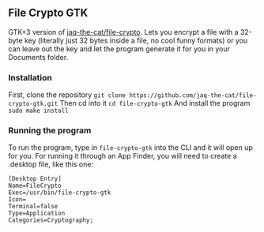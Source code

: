 ## File Crypto GTK

GTK+3 version of [jaq-the-cat/file-crypto](https://github.com/jaq-the-cat/file-crypto).
Lets you encrypt a file with a 32-byte key (literally just 32 bytes inside a file, no cool funny formats) or you can leave
out the key and let the program generate it for you in your Documents folder.

### Installation
First, clone the repository
`git clone https://github.com/jaq-the-cat/file-crypto-gtk.git`
Then cd into it
`cd file-crypto-gtk`
And install the program
`sudo make install`

### Running the program
To run the program, type in `file-crypto-gtk` into the CLI and it will open up for you. For running it through an App Finder, you will need to create a .desktop file, like this one:
```
[Desktop Entry]
Name=FileCrypto
Exec=/usr/bin/file-crypto-gtk
Icon=
Terminal=false
Type=Application
Categories=Cryptography;
```
